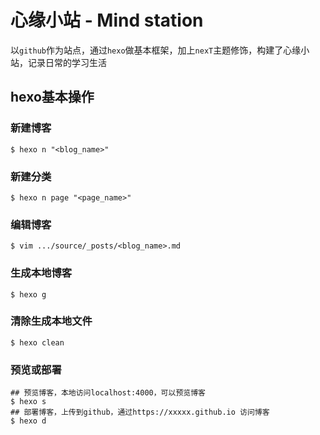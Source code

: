 # 心缘小站 - Mind station
以`github`作为站点，通过`hexo`做基本框架，加上`nexT`主题修饰，构建了心缘小站，记录日常的学习生活

## hexo基本操作
### 新建博客
```
$ hexo n "<blog_name>"
```

### 新建分类
```
$ hexo n page "<page_name>"
```

### 编辑博客
```
$ vim .../source/_posts/<blog_name>.md
```

### 生成本地博客
```
$ hexo g
```

### 清除生成本地文件
```
$ hexo clean
```

### 预览或部署
```
## 预览博客，本地访问localhost:4000，可以预览博客
$ hexo s 
## 部署博客，上传到github，通过https://xxxxx.github.io 访问博客
$ hexo d
```
